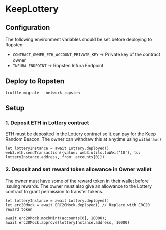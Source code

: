 # KeepLottery

## Configuration

The following environment variables should be set before deploying to Ropsten:

- `CONTRACT_OWNER_ETH_ACCOUNT_PRIVATE_KEY` -> Private key of the contract owner
- `INFURA_ENDPOINT` -> Ropsten Infura Endpoint

## Deploy to Ropsten

```
truffle migrate --network ropsten
```

## Setup

### 1. Deposit ETH in Lottery contract

ETH must be deposited in the Lottery contract so it can pay for the Keep Random Beacon. The owner can withdraw this at anytime using `withdraw()`

```
let lotteryInstance = await Lottery.deployed()
web3.eth.sendTransaction({value: web3.utils.toWei('10'), to: lotteryInstance.address, from: accounts[0]})
```

### 2. Deposit and set reward token allowance in Owner wallet

The owner must have some of the reward token in their wallet before issuing rewards. The owner must also give an allowance to the Lottery contract to grant permission to transfer tokens.

```
let lotteryInstance = await Lottery.deployed()
let erc20Mock = await ERC20Mock.deployed() // Replace with ERC20 reward token

await erc20Mock.mockMint(accounts[0], 10000);
await erc20Mock.approve(lotteryInstance.address, 10000)
```
